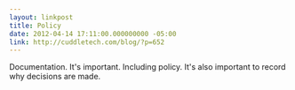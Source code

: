 ```yaml
---
layout: linkpost
title: Policy
date: 2012-04-14 17:11:00.000000000 -05:00
link: http://cuddletech.com/blog/?p=652
---
```


Documentation. It's important. Including policy. It's also important to record why decisions are made.
